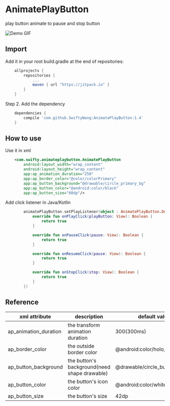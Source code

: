 # AnimatePlayButton
play button animate to pause and stop button

![Demo GIF](demo/demo.gif)

## Import
Add it in your root build.gradle at the end of repositories:
```gradle
	allprojects {
		repositories {
			...
			maven { url "https://jitpack.io" }
		}
	}
```
Step 2. Add the dependency
```gradle
    dependencies {
        compile 'com.github.SwiftyWang:AnimatePlayButton:1.4'
	}
```


## How to use
Use it in xml
```xml
    <com.swifty.animateplaybutton.AnimatePlayButton
        android:layout_width="wrap_content"
        android:layout_height="wrap_content"
        app:ap_animation_duration="250"
        app:ap_border_color="@color/colorPrimary"
        app:ap_button_background="@drawable/circle_primary_bg"
        app:ap_button_color="@android:color/black"
        app:ap_button_size="60dp"/>

```
Add click listener in Java/Kotlin
```kotlin
        animatePlayButton.setPlayListener(object : AnimatePlayButton.OnButtonsListener {
            override fun onPlayClick(playButton: View): Boolean {
                return true
            }

            override fun onPauseClick(pause: View): Boolean {
                return true
            }

            override fun onResumeClick(pause: View): Boolean {
                return true
            }

            override fun onStopClick(stop: View): Boolean {
                return true
            }
        })
```

## Reference
| xml attribute         | description                                  | default value                   |
|-----------------------|----------------------------------------------|---------------------------------|
| ap_animation_duration | the transform animation duration             | 300(300ms)                      |
| ap_border_color       | the outside border color                     | @android:color/holo_blue_bright |
| ap_button_background  | the button's background(need shape drawable) | @drawable/circle_button_bg      |
| ap_button_color       | the button's icon color                      | @android:color/white            |
| ap_button_size        | the button's size                            | 42dp                            |
